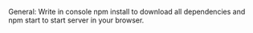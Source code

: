 General: Write in console npm install to download all dependencies and npm start to start server in your browser.
